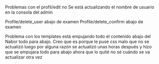 Problemas con el profil/edit no Se está actualizando el nombre de usuario en la consola del admin

Profile/delete_user abajo de examen
Profile/delete_confirm abajo de examen

Problema con los templates está empujando todo el contenido abajo del Nabor todo para abajo.
Creo que es porque le puse css malo que no se actualizó luego por alguna razón se actualizó 
unas horas después y hizo que se empujara todo para abajo ahora que lo quité no sé cuándo 
se va actualizar otra vez